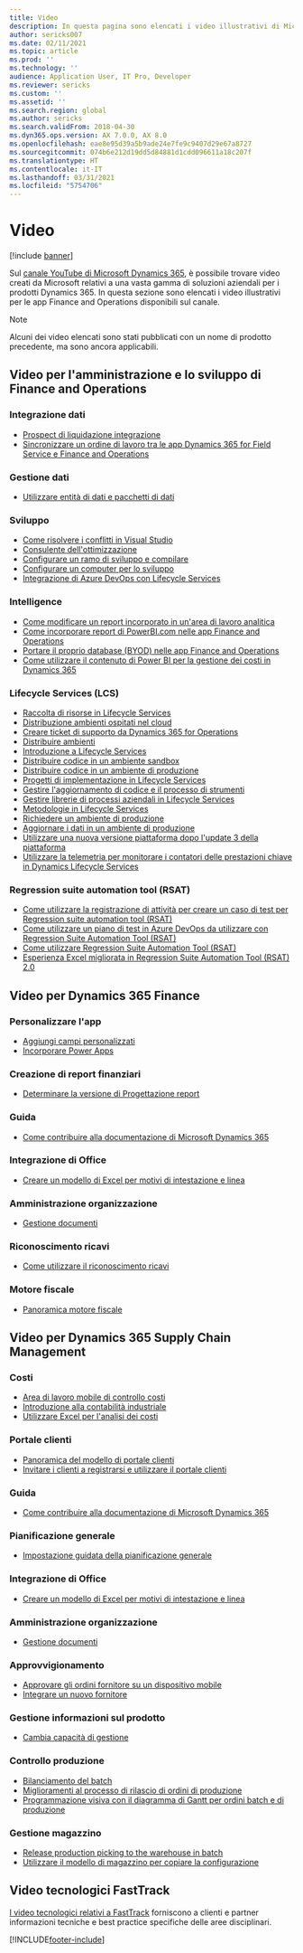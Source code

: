 ```yaml
---
title: Video
description: In questa pagina sono elencati i video illustrativi di Microsoft e quelli tecnologici relativi alle app Finance and Operations disponibili su YouTube e altri siti.
author: sericks007
ms.date: 02/11/2021
ms.topic: article
ms.prod: ''
ms.technology: ''
audience: Application User, IT Pro, Developer
ms.reviewer: sericks
ms.custom: ''
ms.assetid: ''
ms.search.region: global
ms.author: sericks
ms.search.validFrom: 2018-04-30
ms.dyn365.ops.version: AX 7.0.0, AX 8.0
ms.openlocfilehash: eae8e95d39a5b9ade24e7fe9c9407d29e67a8727
ms.sourcegitcommit: 074b6e212d19dd5d84881d1cdd096611a18c207f
ms.translationtype: HT
ms.contentlocale: it-IT
ms.lasthandoff: 03/31/2021
ms.locfileid: "5754706"
---
```

# <a name="videos"></a>Video 

[!include [banner](../includes/banner.md)]

Sul [canale YouTube di Microsoft Dynamics 365](https://www.youtube.com/channel/UCJGCg4rB3QSs8y_1FquelBQ), è possibile trovare video creati da Microsoft relativi a una vasta gamma di soluzioni aziendali per i prodotti Dynamics 365. In questa sezione sono elencati i video illustrativi per le app Finance and Operations disponibili sul canale.

> [!Note]
> Alcuni dei video elencati sono stati pubblicati con un nome di prodotto precedente, ma sono ancora applicabili.

## <a name="videos-for-finance-and-operations-development-and-administration"></a>Video per l'amministrazione e lo sviluppo di Finance and Operations

### <a name="data-integration"></a>Integrazione dati

- [Prospect di liquidazione integrazione](https://youtu.be/AVV9x5x-XCg)
- [Sincronizzare un ordine di lavoro tra le app Dynamics 365 for Field Service e Finance and Operations](https://www.youtube.com/watch?v=46ylO7raZAo&feature=youtu.be)

### <a name="data-management"></a>Gestione dati

- [Utilizzare entità di dati e pacchetti di dati](https://www.youtube.com/watch?v=UCyzbA41j8g&feature=youtu.be)

### <a name="development"></a>Sviluppo

- [Come risolvere i conflitti in Visual Studio](https://youtu.be/4rxO0zUN2zU)
- [Consulente dell'ottimizzazione](https://www.youtube.com/watch?v=MRsAzgFCUSQ&t=4s)
- [Configurare un ramo di sviluppo e compilare](https://www.youtube.com/watch?v=qXLd-NMx9OY)
- [Configurare un computer per lo sviluppo](https://www.youtube.com/watch?v=cqp9MetfiyM)
- [Integrazione di Azure DevOps con Lifecycle Services](https://www.youtube.com/watch?v=0QyyyUp1zHQ&t=1s)

### <a name="intelligence"></a>Intelligence

- [Come modificare un report incorporato in un'area di lavoro analitica](https://youtu.be/_8WlwmSggcQ)
- [Come incorporare report di PowerBI.com nelle app Finance and Operations](https://youtu.be/gGWuNJDoi-M)
- [Portare il proprio database (BYOD) nelle app Finance and Operations](https://www.youtube.com/watch?v=-MaxtBJu2_o&feature=youtu.be)
- [Come utilizzare il contenuto di Power BI per la gestione dei costi in Dynamics 365](https://www.youtube.com/watch?v=5jWHnM_C7WM&feature=youtu.be)

### <a name="lifecycle-services-lcs"></a>Lifecycle Services (LCS)

- [Raccolta di risorse in Lifecycle Services](https://www.youtube.com/watch?v=z-2xMRa1nOs)
- [Distribuzione ambienti ospitati nel cloud](https://www.youtube.com/watch?v=igjVt1lbyLQ&t=17s)
- [Creare ticket di supporto da Dynamics 365 for Operations](https://www.youtube.com/watch?v=avENUYBTBlA&t=2s)
- [Distribuire ambienti](https://www.youtube.com/watch?v=FUROjGuhQEA&t=68s)
- [Introduzione a Lifecycle Services](https://www.youtube.com/watch?v=qLBjKAPaqN4&t=24s)
- [Distribuire codice in un ambiente sandbox](https://www.youtube.com/watch?v=5azLeOO078k)
- [Distribuire codice in un ambiente di produzione](https://www.youtube.com/watch?v=ogXo-saZkmE&t=2s)
- [Progetti di implementazione in Lifecycle Services](https://www.youtube.com/watch?v=V1vVOgcTuw4&t=18s)
- [Gestire l'aggiornamento di codice e il processo di strumenti](https://www.youtube.com/watch?v=M-AtR6ocYM8&feature=youtu.be)
- [Gestire librerie di processi aziendali in Lifecycle Services](https://www.youtube.com/watch?v=S5msxj-2-x0)
- [Metodologie in Lifecycle Services](https://www.youtube.com/watch?v=YRMJ15DvgZ8)
- [Richiedere un ambiente di produzione](https://www.youtube.com/watch?v=5j1GapLr3MY&feature=youtu.be)
- [Aggiornare i dati in un ambiente di produzione](https://www.youtube.com/watch?v=VCd5SgkYPTw)
- [Utilizzare una nuova versione piattaforma dopo l'update 3 della piattaforma](https://www.youtube.com/watch?v=nkiKP2Au6OQ&feature=youtu.be)
- [Utilizzare la telemetria per monitorare i contatori delle prestazioni chiave in Dynamics Lifecycle Services](https://www.youtube.com/watch?v=18u6SC8GeFY&feature=youtu.be)

### <a name="regression-suite-automation-tool-rsat"></a>Regression suite automation tool (RSAT)

- [Come utilizzare la registrazione di attività per creare un caso di test per Regression suite automation tool (RSAT)](https://youtu.be/bBr4BXAxTNI)
- [Come utilizzare un piano di test in Azure DevOps da utilizzare con Regression Suite Automation Tool (RSAT)](https://youtu.be/3jIuBleAnQk) 
- [Come utilizzare Regression Suite Automation Tool (RSAT)](https://youtu.be/uhN9JItzGAk)
- [Esperienza Excel migliorata in Regression Suite Automation Tool (RSAT) 2.0](https://youtu.be/fcEkSIVQ1Bg)


## <a name="videos-for-dynamics-365-finance"></a>Video per Dynamics 365 Finance

### <a name="customize-the-app"></a>Personalizzare l'app
- [Aggiungi campi personalizzati](https://www.youtube.com/watch?v=gWSGZI9Vtnc)
- [Incorporare Power Apps](https://www.youtube.com/watch?v=x3qyA1bH-NY)

### <a name="financial-reporting"></a>Creazione di report finanziari
- [Determinare la versione di Progettazione report](https://www.youtube.com/embed/icfA5Q3kp4w)

### <a name="help-system"></a>Guida

- [Come contribuire alla documentazione di Microsoft Dynamics 365](https://youtu.be/m5djioozRbg)

### <a name="office-integration"></a>Integrazione di Office

- [Creare un modello di Excel per motivi di intestazione e linea](https://www.youtube.com/watch?v=RTicLb-6dbI&feature=youtu.be)

### <a name="organization-administration"></a>Amministrazione organizzazione

- [Gestione documenti](https://www.youtube.com/watch?v=p4rl1CkiLN4&feature=youtu.be)

### <a name="revenue-recognition"></a>Riconoscimento ricavi
- [Come utilizzare il riconoscimento ricavi](https://youtu.be/v3amIsiqvoo)

### <a name="tax-engine"></a>Motore fiscale

- [Panoramica motore fiscale](https://www.youtube.com/watch?v=jAFpEBOtNWI&feature=youtu.be)


## <a name="videos-for-dynamics-365-supply-chain-management"></a>Video per Dynamics 365 Supply Chain Management

### <a name="costs"></a>Costi
- [Area di lavoro mobile di controllo costi](https://youtu.be/imsuTg8rUVk)
- [Introduzione alla contabilità industriale](https://youtu.be/1pUDtJQZ8FU)
- [Utilizzare Excel per l'analisi dei costi](https://youtu.be/-HKHYdClvx8)

### <a name="customer-portal"></a>Portale clienti
- [Panoramica del modello di portale clienti](https://youtu.be/nPrqoLuHfV8)
- [Invitare i clienti a registrarsi e utilizzare il portale clienti](https://youtu.be/drGUYHX9QIQ)

### <a name="help-system"></a>Guida

- [Come contribuire alla documentazione di Microsoft Dynamics 365](https://youtu.be/m5djioozRbg)

### <a name="master-planning"></a>Pianificazione generale
- [Impostazione guidata della pianificazione generale](https://youtu.be/c-e6n-8rZb4)

### <a name="office-integration"></a>Integrazione di Office

- [Creare un modello di Excel per motivi di intestazione e linea](https://www.youtube.com/watch?v=RTicLb-6dbI&feature=youtu.be)

### <a name="organization-administration"></a>Amministrazione organizzazione

- [Gestione documenti](https://www.youtube.com/watch?v=p4rl1CkiLN4&feature=youtu.be)

### <a name="procurement-and-sourcing"></a>Approvvigionamento

- [Approvare gli ordini fornitore su un dispositivo mobile](https://youtu.be/gZ-gOlJe7H8)
- [Integrare un nuovo fornitore](https://www.youtube.com/watch?v=0KUc3AGaTKk&feature=youtu.be)

### <a name="product-information-management"></a>Gestione informazioni sul prodotto
- [Cambia capacità di gestione](https://youtu.be/N313FqvRuBc)

### <a name="production-control"></a>Controllo produzione

- [Bilanciamento del batch](https://www.youtube.com/watch?v=4SNLWsU9KyI&feature=youtu.be)
- [Miglioramenti al processo di rilascio di ordini di produzione](https://www.youtube.com/watch?v=Rm3ojAz6Zu0&feature=youtu.be)
- [Programmazione visiva con il diagramma di Gantt per ordini batch e di produzione](https://youtu.be/BtbuShkGj4I)


### <a name="warehouse-management"></a>Gestione magazzino

- [Release production picking to the warehouse in batch](https://youtu.be/8urAJn50dQ8)
- [Utilizzare il modello di magazzino per copiare la configurazione](https://www.youtube.com/watch?v=K2WIfFlqJYs&feature=youtu.be)

## <a name="fasttrack-tech-talks"></a>Video tecnologici FastTrack

[I video tecnologici relativi a FastTrack](https://community.dynamics.com/365/b/techtalks?c=Finance%20and%20Operations) forniscono a clienti e partner informazioni tecniche e best practice specifiche delle aree disciplinari.




[!INCLUDE[footer-include](../../../includes/footer-banner.md)]